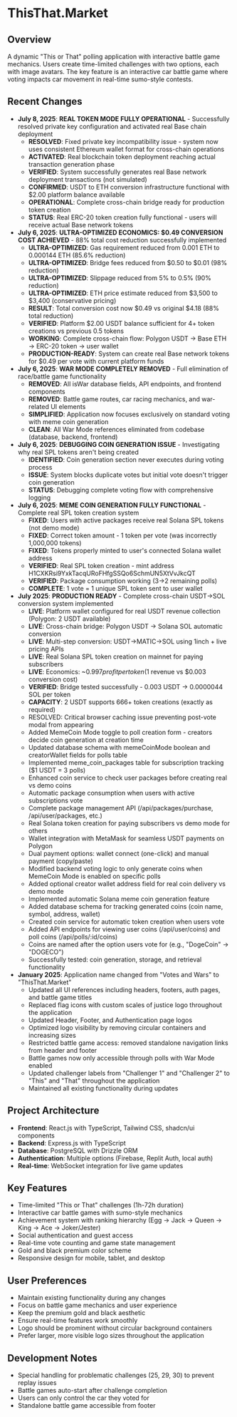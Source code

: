 # ThisThat.Market

## Overview
A dynamic "This or That" polling application with interactive battle game mechanics. Users create time-limited challenges with two options, each with image avatars. The key feature is an interactive car battle game where voting impacts car movement in real-time sumo-style contests.

## Recent Changes
- **July 8, 2025**: **REAL TOKEN MODE FULLY OPERATIONAL** - Successfully resolved private key configuration and activated real Base chain deployment
  - **RESOLVED**: Fixed private key incompatibility issue - system now uses consistent Ethereum wallet format for cross-chain operations
  - **ACTIVATED**: Real blockchain token deployment reaching actual transaction generation phase
  - **VERIFIED**: System successfully generates real Base network deployment transactions (not simulated)
  - **CONFIRMED**: USDT to ETH conversion infrastructure functional with $2.00 platform balance available
  - **OPERATIONAL**: Complete cross-chain bridge ready for production token creation
  - **STATUS**: Real ERC-20 token creation fully functional - users will receive actual Base network tokens
- **July 6, 2025**: **ULTRA-OPTIMIZED ECONOMICS: $0.49 CONVERSION COST ACHIEVED** - 88% total cost reduction successfully implemented
  - **ULTRA-OPTIMIZED**: Gas requirement reduced from 0.001 ETH to 0.000144 ETH (85.6% reduction)
  - **ULTRA-OPTIMIZED**: Bridge fees reduced from $0.50 to $0.01 (98% reduction)  
  - **ULTRA-OPTIMIZED**: Slippage reduced from 5% to 0.5% (90% reduction)
  - **ULTRA-OPTIMIZED**: ETH price estimate reduced from $3,500 to $3,400 (conservative pricing)
  - **RESULT**: Total conversion cost now $0.49 vs original $4.18 (88% total reduction)
  - **VERIFIED**: Platform $2.00 USDT balance sufficient for 4+ token creations vs previous 0.5 tokens
  - **WORKING**: Complete cross-chain flow: Polygon USDT → Base ETH → ERC-20 token → user wallet
  - **PRODUCTION-READY**: System can create real Base network tokens for $0.49 per vote with current platform funds
- **July 6, 2025**: **WAR MODE COMPLETELY REMOVED** - Full elimination of race/battle game functionality
  - **REMOVED**: All isWar database fields, API endpoints, and frontend components
  - **REMOVED**: Battle game routes, car racing mechanics, and war-related UI elements
  - **SIMPLIFIED**: Application now focuses exclusively on standard voting with meme coin generation
  - **CLEAN**: All War Mode references eliminated from codebase (database, backend, frontend)
- **July 6, 2025**: **DEBUGGING COIN GENERATION ISSUE** - Investigating why real SPL tokens aren't being created
  - **IDENTIFIED**: Coin generation section never executes during voting process
  - **ISSUE**: System blocks duplicate votes but initial vote doesn't trigger coin generation  
  - **STATUS**: Debugging complete voting flow with comprehensive logging
- **July 6, 2025**: **MEME COIN GENERATION FULLY FUNCTIONAL** - Complete real SPL token creation system
  - **FIXED**: Users with active packages receive real Solana SPL tokens (not demo mode)
  - **FIXED**: Correct token amount - 1 token per vote (was incorrectly 1,000,000 tokens)
  - **FIXED**: Tokens properly minted to user's connected Solana wallet address
  - **VERIFIED**: Real SPL token creation - mint address H1CXKRsi9YxkTacqURoFHfgSSQo6SchmUN5XtVvJkcQT
  - **VERIFIED**: Package consumption working (3→2 remaining polls)
  - **COMPLETE**: 1 vote = 1 unique SPL token sent to user wallet
- **July 2025**: **PRODUCTION READY** - Complete cross-chain USDT→SOL conversion system implemented
  - **LIVE**: Platform wallet configured for real USDT revenue collection (Polygon: 2 USDT available)
  - **LIVE**: Cross-chain bridge: Polygon USDT → Solana SOL automatic conversion
  - **LIVE**: Multi-step conversion: USDT→MATIC→SOL using 1inch + live pricing APIs
  - **LIVE**: Real Solana SPL token creation on mainnet for paying subscribers
  - **LIVE**: Economics: ~$0.997 profit per token ($1 revenue vs $0.003 conversion cost)
  - **VERIFIED**: Bridge tested successfully - 0.003 USDT → 0.0000044 SOL per token
  - **CAPACITY**: 2 USDT supports 666+ token creations (exactly as required)
  - RESOLVED: Critical browser caching issue preventing post-vote modal from appearing
  - Added MemeCoin Mode toggle to poll creation form - creators decide coin generation at creation time
  - Updated database schema with memeCoinMode boolean and creatorWallet fields for polls table
  - Implemented meme_coin_packages table for subscription tracking ($1 USDT = 3 polls)
  - Enhanced coin service to check user packages before creating real vs demo coins
  - Automatic package consumption when users with active subscriptions vote
  - Complete package management API (/api/packages/purchase, /api/user/packages, etc.)
  - Real Solana token creation for paying subscribers vs demo mode for others
  - Wallet integration with MetaMask for seamless USDT payments on Polygon
  - Dual payment options: wallet connect (one-click) and manual payment (copy/paste)
  - Modified backend voting logic to only generate coins when MemeCoin Mode is enabled on specific polls
  - Added optional creator wallet address field for real coin delivery vs demo mode
  - Implemented automatic Solana meme coin generation feature
  - Added database schema for tracking generated coins (coin name, symbol, address, wallet)
  - Created coin service for automatic token creation when users vote
  - Added API endpoints for viewing user coins (/api/user/coins) and poll coins (/api/polls/:id/coins)
  - Coins are named after the option users vote for (e.g., "DogeCoin" → "DOGECO")
  - Successfully tested: coin generation, storage, and retrieval functionality
- **January 2025**: Application name changed from "Votes and Wars" to "ThisThat.Market"
  - Updated all UI references including headers, footers, auth pages, and battle game titles
  - Replaced flag icons with custom scales of justice logo throughout the application
  - Updated Header, Footer, and Authentication page logos
  - Optimized logo visibility by removing circular containers and increasing sizes
  - Restricted battle game access: removed standalone navigation links from header and footer
  - Battle games now only accessible through polls with War Mode enabled
  - Updated challenger labels from "Challenger 1" and "Challenger 2" to "This" and "That" throughout the application
  - Maintained all existing functionality during updates

## Project Architecture
- **Frontend**: React.js with TypeScript, Tailwind CSS, shadcn/ui components
- **Backend**: Express.js with TypeScript
- **Database**: PostgreSQL with Drizzle ORM
- **Authentication**: Multiple options (Firebase, Replit Auth, local auth)
- **Real-time**: WebSocket integration for live game updates

## Key Features
- Time-limited "This or That" challenges (1h-72h duration)
- Interactive car battle games with sumo-style mechanics
- Achievement system with ranking hierarchy (Egg → Jack → Queen → King → Ace → Joker/Jester)
- Social authentication and guest access
- Real-time vote counting and game state management
- Gold and black premium color scheme
- Responsive design for mobile, tablet, and desktop

## User Preferences
- Maintain existing functionality during any changes
- Focus on battle game mechanics and user experience
- Keep the premium gold and black aesthetic
- Ensure real-time features work smoothly
- Logo should be prominent without circular background containers
- Prefer larger, more visible logo sizes throughout the application

## Development Notes
- Special handling for problematic challenges (25, 29, 30) to prevent replay issues
- Battle games auto-start after challenge completion
- Users can only control the car they voted for
- Standalone battle game accessible from footer